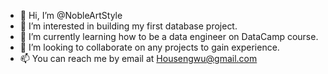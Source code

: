 - 👋 Hi, I’m @NobleArtStyle
- 👀 I’m interested in building my first database project.
- 🌱 I’m currently learning how to be a data engineer on DataCamp course.
- 💞️ I’m looking to collaborate on any projects to gain experience.
- 📫 You can reach me by email at Housengwu@gmail.com

<!---
NobleArtStyle/NobleArtStyle is a ✨ special ✨ repository because its `README.md` (this file) appears on your GitHub profile.
You can click the Preview link to take a look at your changes.
--->
